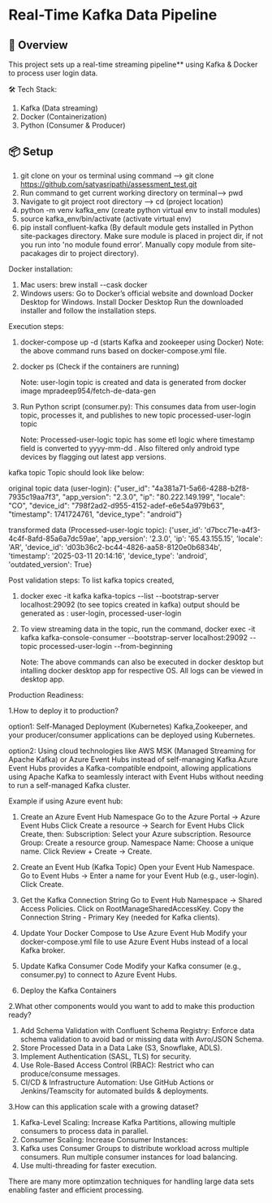 # Real-Time Kafka Data Pipeline

## 🚀 Overview
This project sets up a real-time streaming pipeline** using Kafka & Docker to process user login data.

🛠️ Tech Stack:
1. Kafka (Data streaming)
2. Docker (Containerization)
3. Python (Consumer & Producer)

## 📦 Setup

1. git clone on your os terminal using command --> git clone https://github.com/satyasripathi/assessment_test.git
2. Run command to get current working directory on terminal--> pwd
3. Navigate to git project root directory --> cd (project location)
4. python -m venv kafka_env (create python virtual env to install modules)
5. source kafka_env/bin/activate (activate virtual env)
6. pip install confluent-kafka (By default module gets installed in Python site-packages directory. Make sure module is placed in project dir, if not you run into 'no module found error'. Manually copy module from site-pacakages dir to project directory).


Docker installation:
1. Mac users: brew install --cask docker 
2. Windows users:
Go to Docker’s official website and download Docker Desktop for Windows.
Install Docker Desktop
Run the downloaded installer and follow the installation steps.
 

Execution steps:
1. docker-compose up -d (starts Kafka and zookeeper using Docker)
 Note: the above command runs based on docker-compose.yml file.
2. docker ps (Check if the containers are running)

   Note: user-login topic is created and data is generated from docker image mpradeep954/fetch-de-data-gen 

3. Run Python script (consumer.py): This consumes data from user-login topic, processes it, and publishes to new topic processed-user-login topic


   Note: Processed-user-logic topic has some etl logic where timestamp field is converted to yyyy-mm-dd . Also filtered only android type devices by flagging out latest app versions.

  kafka topic Topic should look like below:

  original topic data (user-login):
  {"user_id": "4a381a71-5a66-4288-b2f8-7935c19aa7f3", "app_version": "2.3.0", "ip": "80.222.149.199", "locale": "CO", "device_id": "798f2ad2-d955-4152-adef-e6e54a979b63", "timestamp": 1741724761, "device_type": "android"}

  transformed data (Processed-user-logic topic):
  {'user_id': 'd7bcc71e-a4f3-4c4f-8afd-85a6a7dc59ae', 'app_version': '2.3.0', 'ip': '65.43.155.15', 'locale': 'AR', 'device_id': 'd03b36c2-bc44-4826-aa58-8120e0b6834b', 'timestamp': '2025-03-11 20:14:16', 'device_type': 'android', 'outdated_version': True}

 Post validation steps:
 To list kafka topics created,
 1. docker exec -it kafka kafka-topics --list --bootstrap-server localhost:29092 (to see topics created in kafka)
 output should be generated as : user-login, processed-user-login

 2. To view streaming data in the topic, run the command,
 docker exec -it kafka kafka-console-consumer --bootstrap-server localhost:29092 --topic processed-user-login --from-beginning

    Note: The above commands can also be executed in docker desktop but intalling docker desktop app for respective OS. All logs can be viewed in desktop app.



Production Readiness:

1.How to deploy it to production?

option1:
Self-Managed Deployment (Kubernetes)
Kafka,Zookeeper, and your producer/consumer applications can be deployed using Kubernetes.

option2:
Using cloud technologies like AWS MSK (Managed Streaming for Apache Kafka) or Azure Event Hubs instead of self-managing Kafka.Azure Event Hubs provides a Kafka-compatible endpoint, allowing applications using Apache Kafka to seamlessly interact with Event Hubs without needing to run a self-managed Kafka cluster.

Example if using Azure event hub:

1. Create an Azure Event Hub Namespace
Go to the Azure Portal → Azure Event Hubs
Click Create a resource → Search for Event Hubs
Click Create, then:
Subscription: Select your Azure subscription.
Resource Group: Create a resource group.
Namespace Name: Choose a unique name.
Click Review + Create → Create.

2. Create an Event Hub (Kafka Topic)
Open your Event Hub Namespace.
Go to Event Hubs → 
Enter a name for your Event Hub (e.g., user-login).
Click Create.

3. Get the Kafka Connection String
Go to Event Hub Namespace → Shared Access Policies.
Click on RootManageSharedAccessKey.
Copy the Connection String - Primary Key (needed for Kafka clients).

4. Update Your Docker Compose to Use Azure Event Hub
Modify your docker-compose.yml file to use Azure Event Hubs instead of a local Kafka broker.

5. Update Kafka Consumer Code
Modify your Kafka consumer (e.g., consumer.py) to connect to Azure Event Hubs.

6. Deploy the Kafka Containers

2.What other components would you want to add to make this production ready?

1. Add Schema Validation with Confluent Schema Registry: Enforce data schema validation to avoid bad or missing data with Avro/JSON Schema.
2. Store Processed Data in a Data Lake (S3, Snowflake, ADLS).
3. Implement Authentication (SASL, TLS) for security.
4. Use Role-Based Access Control (RBAC): Restrict who can produce/consume messages.
5. CI/CD & Infrastructure Automation: Use GitHub Actions or Jenkins/Teamscity for automated builds & deployments.

3.How can this application scale with a growing dataset?

1. Kafka-Level Scaling: Increase Kafka Partitions, allowing multiple consumers to process data in parallel.
2. Consumer Scaling: Increase Consumer Instances:
3. Kafka uses Consumer Groups to distribute workload across multiple consumers. Run multiple consumer instances for load balancing.
4. Use multi-threading for faster execution.

There are many more optimzation techniques for handling large data sets enabling faster and efficient processing.

